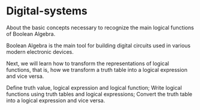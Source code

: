 # Digital-systems

About the basic concepts necessary to recognize the main logical functions of Boolean Algebra.

Boolean Algebra is the main tool for building digital circuits used in various modern electronic devices.

Next, we will learn how to transform the representations of logical functions, that is, how we transform a truth table into a logical expression and vice versa.

Define truth value, logical expression and logical function;
Write logical functions using truth tables and logical expressions;
Convert the truth table into a logical expression and vice versa.
